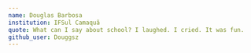 ```yaml
---
name: Douglas Barbosa
institution: IFSul Camaquã
quote: What can I say about school? I laughed. I cried. It was fun.
github_user: Douggsz
---
```

